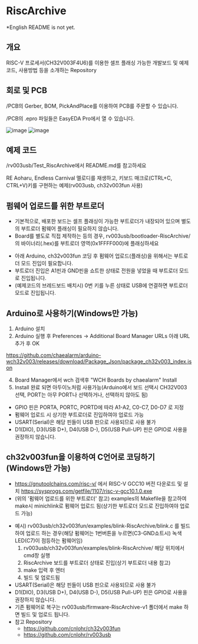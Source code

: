 # RiscArchive
*English README is not yet.

## 개요
RISC-V 프로세서(CH32V003F4U6)를 이용한 셀프 플래싱 가능한 개발보드 및 예제 코드, 사용방법 등을 소개하는 Repository

## 회로 및 PCB
/PCB의 Gerber, BOM, PickAndPlace를 이용하여 PCB를 주문할 수 있습니다.

/PCB의 .epro 파일들은 EasyEDA Pro에서 열 수 있습니다.

![image](https://github.com/chaealarm/RiscArchive/assets/12396749/0721092c-2056-44c0-808e-987940667b7d)
![image](https://github.com/chaealarm/RiscArchive/assets/12396749/1f0afe7f-4689-4c78-9d91-c1dbc6189adc)

## 예제 코드
/rv003usb/Test_RiscArchive에서 README.md를 참고하세요

RE Aoharu, Endless Carnival 멜로디를 재생하고, 키보드 매크로(CTRL+C, CTRL+V)키를 구현하는 예제(rv003usb, ch32v003fun 사용)

## 펌웨어 업로드를 위한 부트로더
* 기본적으로, 배포한 보드는 셀프 플래싱이 가능한 부트로더가 내장되어 있으며 별도의 부트로더 펌웨어 플래싱이 필요하지 않습니다.
* Board를 별도로 직접 제작하는 등의 경우, rv003usb/bootloader-RiscArchive/의 바이너리(.hex)를 부트로더 영역(0x1FFFF000)에 플래싱하세요


- 아래 Arduino, ch32v003fun 코딩 후 펌웨어 업로드(플래싱)을 위해서는 부트로더 모드 진입이 필요합니다.
- 부트로더 진입은 A1핀과 GND핀을 쇼트한 상태로 전원을 넣었을 때 부트로더 모드로 진입됩니다.
- (예제코드의 브레드보드 배치시) 0번 키를 누른 상태로 USB에 연결하면 부트로더 모드로 진입됩니다.

## Arduino로 사용하기(Windows만 가능)
1. Arduino 설치
2. Arduino 실행 후 Preferences → Additional Board Manager URLs 아래 URL 추가 후 OK

https://github.com/chaealarm/arduino-wch32v003/releases/download/Package_Json/package_ch32v003_index.json

4. Board Manager에서 wch 검색후 "WCH Boards by chaealarm" Install
5. Install 완료 되면 아두이노처럼 사용가능(Arduino에서 보드 선택시 CH32V003 선택, PORT는 아무 PORT나 선택하거나, 선택하지 않아도 됨)
* GPIO 핀은 PORTA, PORTC, PORTD에 따라 A1-A2, C0-C7, D0-D7 로 지정
* 펌웨어 업로드 시 상기한 부트로더로 진입하여야 업로드 가능
* USART(Serial)은 해당 핀들이 USB 핀으로 사용되므로 사용 불가
* D1(DIO), D3(USB D+), D4(USB D-), D5(USB Pull-UP) 핀은 GPIO로 사용을 권장하지 않습니다. 

## ch32v003fun을 이용하여 C언어로 코딩하기(Windows만 가능)
- https://gnutoolchains.com/risc-v/ 에서 RISC-V GCC10 버전 다운로드 및 설치 https://sysprogs.com/getfile/1107/risc-v-gcc10.1.0.exe
- (위의 '펌웨어 업로드를 위한 부트로더' 참고) examples의 Makefile을 참고하여 make시 minichlink로 펌웨어 업로드 됨(상기한 부트로더 모드로 진입하여야 업로드 가능)
* 예시) rv003usb/ch32v003fun/examples/blink-RiscArchive/blink.c 를 빌드하여 업로드 하는 경우(해당 펌웨어는 1번버튼을 누르면(C3-GND쇼트시) 녹색 LED(C7)이 점등하는 펌웨어임)
  1. rv003usb/ch32v003fun/examples/blink-RiscArchive/ 해당 위치에서 cmd창 실행
  2. RiscArchive 보드를 부트로더 상태로 진입(상기 부트로더 내용 참고)
  3. make 입력 후 엔터
  4. 빌드 및 업로드됨
* USART(Serial)은 해당 핀들이 USB 핀으로 사용되므로 사용 불가
* D1(DIO), D3(USB D+), D4(USB D-), D5(USB Pull-UP) 핀은 GPIO로 사용을 권장하지 않습니다.
* 기존 펌웨어로 복구는 rv003usb/firmware-RiscArchive-v1 폴더에서 make 하면 빌드 및 업로드 됩니다.
* 참고 Repository
  - https://github.com/cnlohr/ch32v003fun
  - https://github.com/cnlohr/rv003usb
